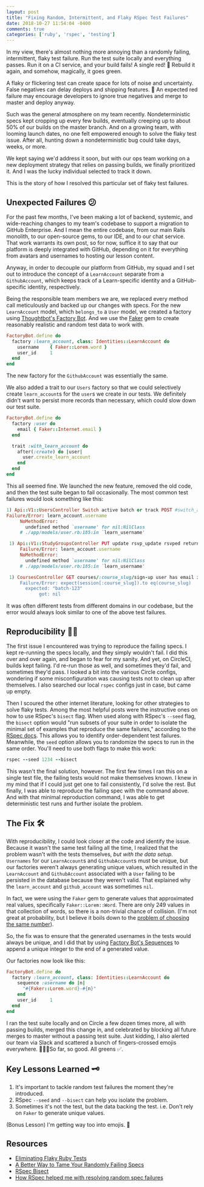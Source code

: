 ```yaml
---
layout: post
title: "Fixing Random, Intermittent, and Flaky RSpec Test Failures"
date: 2018-10-27 11:54:04 -0400
comments: true
categories: ['ruby', 'rspec', 'testing']
---
```


In my view, there's almost nothing more annoying than a randomly failing, intermittent,
flaky test failure. Run the test suite locally and everything passes.
Run it on a CI service, and your build fails! A single red! 🔴 Rebuild it again, and somehow,
magically, it goes green.

A flaky or flickering test can create space for lots of noise and uncertainty. False negatives can delay
deploys and shipping features. 🚢 An expected red failure may encourage developers to ignore true
negatives and merge to master and deploy anyway.

Such was the general atmosphere on my team recently. Nondeterministic specs
kept cropping up every few builds, eventually creeping up to about 50% of
our builds on the master branch. And on a growing team, with looming launch
dates, no one felt empowered enough to solve the flaky test issue. After
all, hunting down a nondeterministic bug could take days, weeks, or more.

We kept saying we'd address it soon, but with our ops team working on a new
deployment strategy that relies on passing builds, we finally prioritized
it. And I was the lucky individual selected to track it down.

This is the story of how I resolved this particular set of flaky test failures.

## Unexpected Failures 😕
For the past few months, I've been making a lot of backend, systemic, and
wide-reaching changes to my team's codebase to support a migration to GitHub
Enterprise. And I mean the entire codebase,
from our main Rails monolith, to our open-source gems, to our IDE, and to our chat service.
That work warrants its own post, so for now, suffice it to say that our
platform is deeply integrated with GitHub, depending on it for everything
from avatars and usernames to hosting our lesson content.

Anyway, in order to decouple our platform from GitHub, my squad and I set
out to introduce the concept of a `LearnAccount` separate from a
`GithubAccount`, which keeps track of a Learn-specific identity and a
GitHub-specific identity, respectively.

Being the responsible team members we are, we replaced every method call
meticulously and backed up our changes with specs. For the new
`LearnAccount` model, which `belongs_to` a `User` model, we created a
factory using [Thoughtbot's Factory Bot](https://github.com/thoughtbot/factory_bot_rails). And we use the [Faker](https://github.com/stympy/faker) gem to create reasonably realistic and random test data to work with.

```ruby
FactoryBot.define do
  factory :learn_account, class: Identities::LearnAccount do
    username    { Faker::Lorem.word }
    user_id     1
  end
end
```

The new factory for the `GithubAccount` was essentially the same.

We also added a trait to our `Users` factory so that we could selectively create `learn_account`s for the `user`s we create in our tests.
We definitely didn't want to persist more records than necessary, which could slow down our test suite.

```ruby
FactoryBot.define do
  factory :user do
    email { Faker::Internet.email }
  end

  trait :with_learn_account do
    after(:create) do |user|
      user.create_learn_account
    end
  end
end
```

This all seemed fine. We launched the new feature, removed the old code, and then the test suite began to fail occasionally. The most common test failures would look something like this:

```ruby
1) Api::V1::UsersController Switch active batch or track POST #switch_active_track given track within students current active batch updates the current track
Failure/Error: learn_account.username
     NoMethodError:
       undefined method `username' for nil:NilClass
     # ./app/models/user.rb:185:in `learn_username'
```

```ruby
 1) Api::V1::StudyGroupsController PUT update rsvp_update rsvped returns a status 200
     Failure/Error: learn_account.username
     NoMethodError:
       undefined method `username' for nil:NilClass
     # ./app/models/user.rb:185:in `learn_username'
```

```ruby
 1) CoursesController GET courses/:course_slug/sign-up user has email in session user's email already exists in the db user has login credentials redirects user to sign in and stores slug in session
     Failure/Error: expect(session[:course_slug]).to eq(course_slug)
       expected: "batch-123"
            got: nil
```

It was often different tests from different domains in our codebase, but the error would always look similar to one of the above test failures.

## Reproducibility 🤷🏻‍
The first issue I encountered was trying to reproduce the failing specs. I kept re-running the specs locally, and they simply wouldn't fail. I did this over and over again, and began to fear for my sanity. And yet, on CircleCI, builds kept failing. I'd re-run those as well, and sometimes they'd fail, and sometimes they'd pass. I looked a bit into the various Circle configs, wondering if some misconfiguration was causing tests not to clean up after themselves. I also searched our local `rspec` configs just in case, but came up empty.

Then I scoured the other internet literature, looking for other strategies to solve flaky tests. Among the most helpful posts were the instructive ones on how to use RSpec's `bisect` flag. When used along with RSpec's `--seed` flag, the `bisect` option would "run subsets of your suite in order to isolate the minimal set of examples that reproduce the same failures," according to the [RSpec docs](https://relishapp.com/rspec/rspec-core/docs/command-line/bisect). This allows you to identify order-dependent test failures. Meanwhile, the `seed` option allows you to randomize the specs to run in the same order. You'll need to use both flags to make this work:

```ruby
rspec --seed 1234 --bisect
```

This wasn't the final solution, however. The first few times I ran this on a single test file, the failing tests would not make themselves known. I knew in my mind that if I could just get one to fail consistently, I'd solve the rest. But finally, I was able to reproduce the failing spec with the command above. And with that minimal reproduction command, I was able to get deterministic test runs and further isolate the problem.

## The Fix 🛠️
With reproducibility, I could look closer at the code and identify the issue. Because it wasn't the same test failing all the time, I realized that the problem wasn't with the tests themselves, _but with the data setup_. `Usernames` for our `LearnAccount`s and `GithubAccount`s must be unique, but our factories weren't always generating unique values, which resulted in the `LearnAccount` and `GithubAccount` associated with a `User` failing to be persisted in the database because they weren't valid. That explained why the `learn_account` and `github_account` was sometimes `nil`.

In fact, we were using the `Faker` gem to generate values that approximated real values, specifically `Faker::Lorem::Word`. There are only 249 values in that collection of words, so there is a non-trivial chance of collision. (I'm not great at probability, but I believe it boils down to the [problem of choosing the same number](https://math.stackexchange.com/questions/509679/probability-of-choosing-the-same-number)).

So, the fix was to ensure that the generated usernames in the tests would always be unique, and I did that by using [Factory Bot's Sequences](https://github.com/thoughtbot/factory_bot/blob/master/GETTING_STARTED.md) to append a unique integer to the end of a generated value.

Our factories now look like this:
```ruby
FactoryBot.define do
  factory :learn_account, class: Identities::LearnAccount do
    sequence :username do |n|
      "#{Faker::Lorem.word}-#{n}"
    end
    user_id     1
  end
end
```

I ran the test suite locally and on Circle a few dozen times more, all with passing builds, merged this change in, and celebrated by blocking all future merges to master without a passing test suite. Just kidding, I also alerted our team via Slack and scattered a bunch of fingers-crossed emojis everywhere. 🎉🤞🏼So far, so good. All greens ✅.

## Key Lessons Learned 🗝️
1. It's important to tackle random test failures the moment they're introduced.
2. RSpec `--seed` and `--bisect` can help you isolate the problem.
3. Sometimes it's not the test, but the data backing the test. i.e. Don't rely on `Faker` to generate unique values.

(Bonus Lesson) I'm getting way too into emojis. 🚀

## Resources
- [Eliminating Flaky Ruby Tests](https://engineering.gusto.com/eliminating-flaky-ruby-tests/)
- [A Better Way to Tame Your Randomly Failing Specs](https://sourcediving.com/a-better-way-to-tame-your-randomly-failing-specs-29040dc0ed24)
- [RSpec Bisect](https://relishapp.com/rspec/rspec-core/docs/command-line/bisect)
- [How RSpec helped me with resolving random spec failures](https://blog.arkency.com/2016/02/how-rspec-helped-me-with-resolving-random-spec-failures/)

